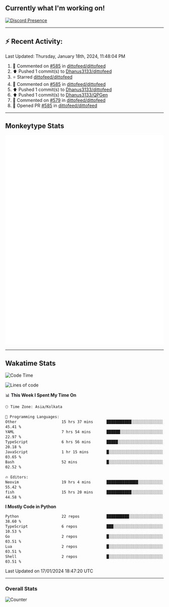 ## Currently what I'm working on!
[![Discord Presence](https://lanyard.cnrad.dev/api/534981034400284712)](https://discord.com/users/534981034400284712)

---

## :zap: Recent Activity:
<!--RECENT_ACTIVITY:last_update-->
Last Updated: Thursday, January 18th, 2024, 11:48:04 PM
<!--RECENT_ACTIVITY:last_update_end-->
<!--RECENT_ACTIVITY:start-->
1. 💬 Commented on [#585](https://github.com/dittofeed/dittofeed/pull/585#issuecomment-1898074719) in [dittofeed/dittofeed](https://github.com/dittofeed/dittofeed)<br>
2. ⬆️ Pushed 1 commit(s) to [Dhanus3133/dittofeed](https://github.com/Dhanus3133/dittofeed)<br>
3. ⭐ Starred [dittofeed/dittofeed](https://github.com/dittofeed/dittofeed)<br>
4. 💬 Commented on [#585](https://github.com/dittofeed/dittofeed/pull/585#issuecomment-1894982038) in [dittofeed/dittofeed](https://github.com/dittofeed/dittofeed)<br>
5. ⬆️ Pushed 1 commit(s) to [Dhanus3133/dittofeed](https://github.com/Dhanus3133/dittofeed)<br>
6. ⬆️ Pushed 1 commit(s) to [Dhanus3133/QPGen](https://github.com/Dhanus3133/QPGen)<br>
7. 💬 Commented on [#579](https://github.com/dittofeed/dittofeed/issues/579#issuecomment-1893606320) in [dittofeed/dittofeed](https://github.com/dittofeed/dittofeed)<br>
8. 💪 Opened PR [#585](https://github.com/dittofeed/dittofeed/pull/585) in [dittofeed/dittofeed](https://github.com/dittofeed/dittofeed)<br>
<!--RECENT_ACTIVITY:end-->

---

## Monkeytype Stats
<a href="https://monkeytype.com/profile/dhanus">
  <img src="https://raw.githubusercontent.com/Dhanus3133/Dhanus3133/monkeytype/monkeytype-pb.svg" alt="Monkeytype Profile" />
</a>

---

## Wakatime Stats
<!--START_SECTION:waka-->
![Code Time](http://img.shields.io/badge/Code%20Time-1%2C595%20hrs%2019%20mins-blue)

![Lines of code](https://img.shields.io/badge/From%20Hello%20World%20I%27ve%20Written-4.8%20million%20lines%20of%20code-blue)

📊 **This Week I Spent My Time On** 

```text
🕑︎ Time Zone: Asia/Kolkata

💬 Programming Languages: 
Other                    15 hrs 37 mins      ███████████░░░░░░░░░░░░░░   45.41 % 
YAML                     7 hrs 54 mins       ██████░░░░░░░░░░░░░░░░░░░   22.97 % 
TypeScript               6 hrs 56 mins       █████░░░░░░░░░░░░░░░░░░░░   20.18 % 
JavaScript               1 hr 15 mins        █░░░░░░░░░░░░░░░░░░░░░░░░   03.65 % 
Bash                     52 mins             █░░░░░░░░░░░░░░░░░░░░░░░░   02.52 % 

🔥 Editors: 
Neovim                   19 hrs 4 mins       ██████████████░░░░░░░░░░░   55.42 % 
fish                     15 hrs 20 mins      ███████████░░░░░░░░░░░░░░   44.58 % 
```

**I Mostly Code in Python** 

```text
Python                   22 repos            ██████████░░░░░░░░░░░░░░░   38.60 % 
TypeScript               6 repos             ███░░░░░░░░░░░░░░░░░░░░░░   10.53 % 
Go                       2 repos             █░░░░░░░░░░░░░░░░░░░░░░░░   03.51 % 
Lua                      2 repos             █░░░░░░░░░░░░░░░░░░░░░░░░   03.51 % 
Shell                    2 repos             █░░░░░░░░░░░░░░░░░░░░░░░░   03.51 % 
```




 Last Updated on 17/01/2024 18:47:20 UTC
<!--END_SECTION:waka-->
---

### Overall Stats

<img src="https://moe-counter.glitch.me/get/@Dhanus3133?theme=asoul" alt="Counter" />
